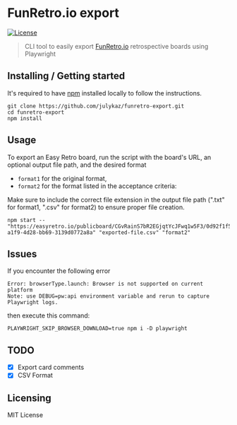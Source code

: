 # FunRetro.io export

[![License][license-badge]][license-url]

> CLI tool to easily export [FunRetro.io](https://funretro.io/) retrospective boards using Playwright

## Installing / Getting started

It's required to have [npm](https://www.npmjs.com/get-npm) installed locally to follow the instructions.

```shell
git clone https://github.com/julykaz/funretro-export.git
cd funretro-export
npm install
```

## Usage

To export an Easy Retro board, run the script with the board's URL, an optional output file path, and the desired format
- `format1` for the original format,
- `format2` for the format listed in the acceptance criteria:

Make sure to include the correct file extension in the output file path (".txt" for format1, ".csv" for format2) to ensure proper file creation.

```shell
npm start -- "https://easyretro.io/publicboard/CGvRainS7bR2EGjqtYcJFwq1w5F3/0d92f1f5-a1f9-4d28-bb69-3139d0772a8a" "exported-file.csv" "format2"
```

## Issues
If you encounter the following error
```
Error: browserType.launch: Browser is not supported on current platform
Note: use DEBUG=pw:api environment variable and rerun to capture Playwright logs.
```
then execute this command:
```
PLAYWRIGHT_SKIP_BROWSER_DOWNLOAD=true npm i -D playwright
```

## TODO

- [x] Export card comments
- [x] CSV Format

## Licensing

MIT License

[license-badge]: https://img.shields.io/github/license/robertoachar/docker-express-mongodb.svg
[license-url]: https://opensource.org/licenses/MIT
